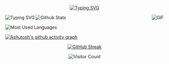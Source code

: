   <div align="center">

  <!--Typing-->
  <a href="https://git.io/typing-svg"><img src="https://readme-typing-svg.demolab.com?font=Bungee+Shade&size=32&pause=2000&color=0FF7D9&vCenter=true&width=650&lines=</ ----+Hyr1sky+There+!+---- />" alt="Typing SVG" /></a>
    
  </div>
  
  <div align="center">
      <a href="https://git.io/typing-svg"><img align="left" src="https://readme-typing-svg.demolab.com?font=Darumadrop+One&size=30&duration=3000&pause=100&color=F7A225&background=FFFFFF00&vCenter=true&multiline=true&repeat=true&width=435&height=200&lines=Yesterday+is+history;Tomorrow+is+mystery;But+today+is+a+gift;That's+why+it's+called+present" alt="Typing SVG" /></a>
      <img align="right" alt="GIF" src="https://raw.githubusercontent.com/JoeyBling/JoeyBling/master/pic/pusheencode.gif" />
  </div>

  ![Github Stats](https://github-readme-stats.vercel.app/api?username=Hyr1sky&show_icons=true&theme=light&count_private=true)

  ![Most Used Languages](https://github-readme-stats.vercel.app/api/top-langs/?username=Hyr1sky&theme=light&layout=compact)

  [![Ashutosh's github activity graph](https://github-readme-activity-graph.cyclic.app/graph?username=Hyr1sky&bg_color=fffff0&color=708090&line=24292e&point=24292e&area=true&hide_border=true)](https://github.com/ashutosh00710/github-readme-activity-graph)

  <div align="center">
  
  [![GitHub Streak](https://streak-stats.demolab.com?user=Hyr1sky&theme=rose)](https://git.io/streak-stats)

  <!--Visitor Counter-->
  ![Visitor Count](https://profile-counter.glitch.me/Hyr1sky/count.svg)

  </div>
